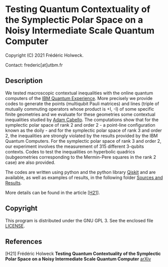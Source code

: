 # Testing Quantum Contextuality of the Symplectic Polar Space on a Noisy Intermediate Scale Quantum Computer

Copyright (C) 2021 Frédéric Holweck.

Contact: frederic[at]utbm.fr

## Description

We tested macroscopic contextual inequalities with the online quantum computers of the [IBM Quantum Experience](https://quantum-computing.ibm.com/). More precisely
we provide codes to generate the points (multiqubit Pauli matrices) and lines (triple of mutually commuting operators whose product is +I, -I) of 
some specific finite geometries and we evaluate for these geometries some contextual inequalities studied by [Adam Cabello](https://journals.aps.org/pra/abstract/10.1103/PhysRevA.82.032110).
The computations show that for the symplectic polar space of rank 2 and order 2 - a point-line configuration known as the doily - and for the symplectic polar space of rank 3 and order 2, the inequalities are strongly violated by the results provided by the IBM Quantum Computers. For the symplectic polar space of rank 3 and order 2, our experiment involves the measurement of 315 different 3-qubits contexts. 
Codes to test the inequalities on hyperbolic quadrics (subgeometries corresponding to the Mermin-Pere squares in the rank 2 case) are also provided.
 

The codes are written using python and 
the python library [Qiskit](https://www.qiskit.org/) and are available, as well as examples of results, in the following folder [Sources and Results](https://github.com/quantcert/quantcert.github.io/tree/master/Testing_contextuality/Src).

More details  can be found in the article 
[[H21]](#H21).

## Copyright

This program is distributed under the GNU GPL 3. See the enclosed file 
[LICENSE](LICENSE).

## References

<a id="H21"/>[H21]  Frédéric Holweck **Testing Quantum Contextuality of the Symplectic Polar Space on a Noisy Intermediate Scale Quantum Computer**  [arXiv]()
